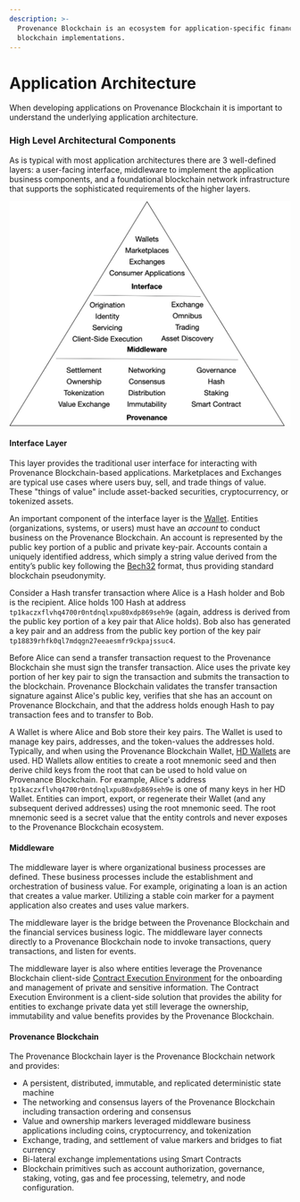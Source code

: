 ```yaml
---
description: >-
  Provenance Blockchain is an ecosystem for application-specific financial services
  blockchain implementations.
---
```


# Application Architecture

When developing applications on Provenance Blockchain it is important to understand the underlying application architecture.  

### High Level Architectural Components

As is typical with most application architectures there are 3 well-defined layers: a user-facing interface, middleware to implement the application business components, and a foundational blockchain network infrastructure that supports the sophisticated requirements of the higher layers.

![](../../.gitbook/assets/image%20%281%29.png)



#### Interface Layer

This layer provides the traditional user interface for interacting with Provenance Blockchain-based applications.  Marketplaces and Exchanges are typical use cases where users buy, sell, and trade things of value.  These "things of value" include asset-backed securities, cryptocurrency, or tokenized assets.

An important component of the interface layer is the [Wallet](../../contributing/adr/100-blockchain-configuration-and-concepts/101-hd-wallets-key-pairs-addresses.md).  Entities \(organizations, systems, or users\) must have an _account_ to conduct business on the Provenance Blockchain. An account is represented by the public key portion of a public and private key-pair. Accounts contain a uniquely identified address, which simply a string value derived from the entity’s public key following the [Bech32](https://en.bitcoin.it/wiki/Bech32) format, thus providing standard blockchain pseudonymity.

Consider a Hash transfer transaction where Alice is a Hash holder and Bob is the recipient.  Alice holds 100 Hash at address `tp1kaczxflvhq4700r0ntdnqlxpu80xdp869seh9e` \(again, address is derived from the public key portion of a key pair that Alice holds\).  Bob also has generated a key pair and an address from the public key portion of the key pair `tp18839rhfk0ql7mdqgn27eeaesmfr9ckpajssuc4`.  

Before Alice can send a transfer transaction request to the Provenance Blockchain she must sign the transfer transaction.  Alice uses the private key portion of her key pair to sign the transaction and submits the transaction to the blockchain.  Provenance Blockchain validates the transfer transaction signature against Alice's public key, verifies that she has an account on Provenance Blockchain, and that the address holds enough Hash to pay transaction fees and to transfer to Bob.

A Wallet is where Alice and Bob store their key pairs. The Wallet is used to manage key pairs, addresses, and the token-values the addresses hold.  Typically, and when using the Provenance Blockchain Wallet, [HD Wallets](https://en.bitcoin.it/wiki/BIP_0032) are used.  HD Wallets allow entities to create a root mnemonic seed and then derive child keys from the root that can be used to hold value on Provenance Blockchain.  For example, Alice's address `tp1kaczxflvhq4700r0ntdnqlxpu80xdp869seh9e` is one of many keys in her HD Wallet.  Entities can import, export, or regenerate their Wallet \(and any subsequent derived addresses\) using the root mnemonic seed.  The root mnemonic seed is a secret value that the entity controls and never exposes to the Provenance Blockchain ecosystem.

#### Middleware

The middleware layer is where organizational business processes are defined.  These business processes include the establishment and orchestration of business value.  For example, originating a loan is an action that creates a value marker.  Utilizing a stable coin marker for a payment application also creates and uses value markers.

The middleware layer is the bridge between the Provenance Blockchain and the financial services business logic.  The middleware layer connects directly to a Provenance Blockchain node to invoke transactions, query transactions, and listen for events.

The middleware layer is also where entities leverage the Provenance Blockchain client-side [Contract Execution Environment](../../p8e/overview/) for the onboarding and management of private and sensitive information.  The Contract Execution Environment is a client-side solution that provides the ability for entities to exchange private data yet still leverage the ownership, immutability and value benefits provides by the Provenance Blockchain.

#### Provenance Blockchain

The Provenance Blockchain layer is the Provenance Blockchain network and provides:

* A persistent, distributed, immutable, and replicated deterministic state machine
* The networking and consensus layers of the Provenance Blockchain including transaction ordering and consensus
* Value and ownership markers leveraged middleware business applications including coins, cryptocurrency, and tokenization
* Exchange, trading, and settlement of value markers and bridges to fiat currency
* Bi-lateral exchange implementations using Smart Contracts
* Blockchain primitives such as account authorization, governance, staking, voting, gas and fee processing, telemetry, and node configuration.

